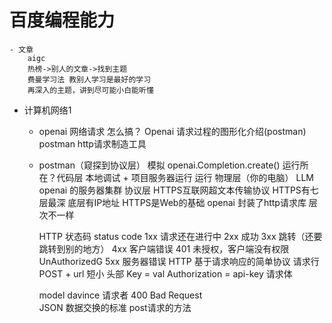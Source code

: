 # 百度编程能力 

    - 文章
        aigc
        热榜->别人的文章->找到主题
        费曼学习法 教别人学习是最好的学习
        再深入的主题，讲到尽可能小白能听懂


- 计算机网络1
    - openai 网络请求 怎么搞？
        Openai 请求过程的图形化介绍(postman)
        postman http请求制造工具
    - postman（窥探到协议层）
        模拟 
        openai.Completion.create() 运行所在？代码层 本地调试 + 项目服务器运行
        运行 物理层（你的电脑）
        LLM openai 的服务器集群 
        协议层 HTTPS互联网超文本传输协议 HTTPS有七层最深 底层有IP地址 HTTPS是Web的基础 openai 封装了http请求库
        层次不一样

        HTTP 状态码 status code
        1xx  请求还在进行中
        2xx  成功
        3xx  跳转（还要跳转到别的地方）
        4xx  客户端错误
            401 未授权，客户端没有权限 UnAuthorizedG
        5xx  服务器错误
        HTTP 基于请求响应的简单协议
            请求行 POST + url   短小
            头部    Key = val Authorization = api-key
            请求体

        model davince  请求者 400 Bad Request   
        JSON 数据交换的标准
        post请求的方法
